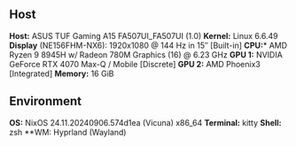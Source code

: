 ## Host
**Host:** ASUS TUF Gaming A15 FA507UI_FA507UI (1.0)
**Kernel:** Linux 6.6.49
**Display** (NE156FHM-NX6): 1920x1080 @ 144 Hz in 15″ [Built-in]
**CPU:*** AMD Ryzen 9 8945H w/ Radeon 780M Graphics (16) @ 6.23 GHz
**GPU 1:** NVIDIA GeForce RTX 4070 Max-Q / Mobile [Discrete]
**GPU 2:** AMD Phoenix3 [Integrated]
**Memory:** 16 GiB
## Environment
**OS:** NixOS 24.11.20240906.574d1ea (Vicuna) x86_64
**Terminal:** kitty
**Shell:** zsh
**WM: Hyprland (Wayland)
